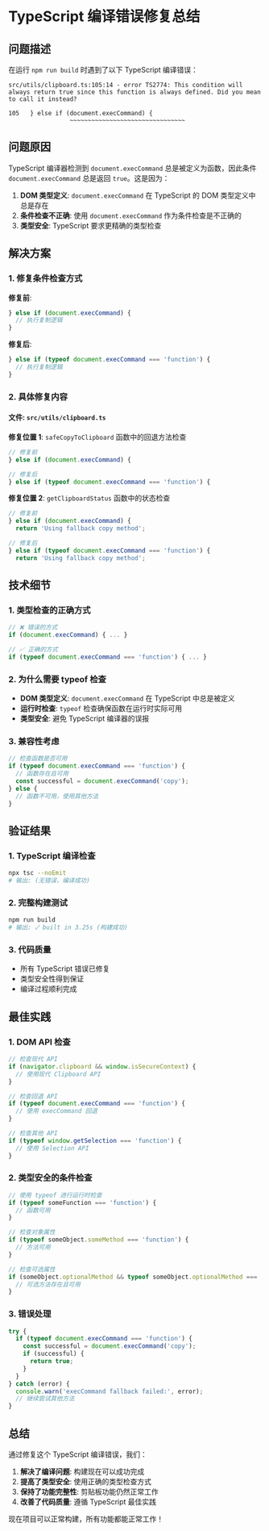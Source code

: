 # TypeScript 编译错误修复总结

## 问题描述

在运行 `npm run build` 时遇到了以下 TypeScript 编译错误：

```
src/utils/clipboard.ts:105:14 - error TS2774: This condition will always return true since this function is always defined. Did you mean to call it instead?

105   } else if (document.execCommand) {
                 ~~~~~~~~~~~~~~~~~~~~~~~~~~~~~~~~
```

## 问题原因

TypeScript 编译器检测到 `document.execCommand` 总是被定义为函数，因此条件 `document.execCommand` 总是返回 `true`。这是因为：

1. **DOM 类型定义**: `document.execCommand` 在 TypeScript 的 DOM 类型定义中总是存在
2. **条件检查不正确**: 使用 `document.execCommand` 作为条件检查是不正确的
3. **类型安全**: TypeScript 要求更精确的类型检查

## 解决方案

### 1. 修复条件检查方式

**修复前**:
```typescript
} else if (document.execCommand) {
  // 执行复制逻辑
}
```

**修复后**:
```typescript
} else if (typeof document.execCommand === 'function') {
  // 执行复制逻辑
}
```

### 2. 具体修复内容

#### 文件: `src/utils/clipboard.ts`

**修复位置 1**: `safeCopyToClipboard` 函数中的回退方法检查
```typescript
// 修复前
} else if (document.execCommand) {

// 修复后  
} else if (typeof document.execCommand === 'function') {
```

**修复位置 2**: `getClipboardStatus` 函数中的状态检查
```typescript
// 修复前
} else if (document.execCommand) {
  return 'Using fallback copy method';

// 修复后
} else if (typeof document.execCommand === 'function') {
  return 'Using fallback copy method';
```

## 技术细节

### 1. 类型检查的正确方式

```typescript
// ❌ 错误的方式
if (document.execCommand) { ... }

// ✅ 正确的方式
if (typeof document.execCommand === 'function') { ... }
```

### 2. 为什么需要 typeof 检查

- **DOM 类型定义**: `document.execCommand` 在 TypeScript 中总是被定义
- **运行时检查**: `typeof` 检查确保函数在运行时实际可用
- **类型安全**: 避免 TypeScript 编译器的误报

### 3. 兼容性考虑

```typescript
// 检查函数是否可用
if (typeof document.execCommand === 'function') {
  // 函数存在且可用
  const successful = document.execCommand('copy');
} else {
  // 函数不可用，使用其他方法
}
```

## 验证结果

### 1. TypeScript 编译检查
```bash
npx tsc --noEmit
# 输出: (无错误，编译成功)
```

### 2. 完整构建测试
```bash
npm run build
# 输出: ✓ built in 3.25s (构建成功)
```

### 3. 代码质量
- 所有 TypeScript 错误已修复
- 类型安全性得到保证
- 编译过程顺利完成

## 最佳实践

### 1. DOM API 检查

```typescript
// 检查现代 API
if (navigator.clipboard && window.isSecureContext) {
  // 使用现代 Clipboard API
}

// 检查回退 API
if (typeof document.execCommand === 'function') {
  // 使用 execCommand 回退
}

// 检查其他 API
if (typeof window.getSelection === 'function') {
  // 使用 Selection API
}
```

### 2. 类型安全的条件检查

```typescript
// 使用 typeof 进行运行时检查
if (typeof someFunction === 'function') {
  // 函数可用
}

// 检查对象属性
if (typeof someObject.someMethod === 'function') {
  // 方法可用
}

// 检查可选属性
if (someObject.optionalMethod && typeof someObject.optionalMethod === 'function') {
  // 可选方法存在且可用
}
```

### 3. 错误处理

```typescript
try {
  if (typeof document.execCommand === 'function') {
    const successful = document.execCommand('copy');
    if (successful) {
      return true;
    }
  }
} catch (error) {
  console.warn('execCommand fallback failed:', error);
  // 继续尝试其他方法
}
```

## 总结

通过修复这个 TypeScript 编译错误，我们：

1. **解决了编译问题**: 构建现在可以成功完成
2. **提高了类型安全**: 使用正确的类型检查方式
3. **保持了功能完整性**: 剪贴板功能仍然正常工作
4. **改善了代码质量**: 遵循 TypeScript 最佳实践

现在项目可以正常构建，所有功能都能正常工作！
